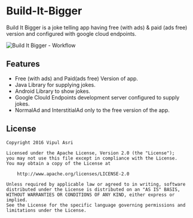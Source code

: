 # Build-It-Bigger
Build It Bigger is a joke telling app having free (with ads) &amp; paid (ads free) version and configured with google cloud endpoints.

![Build It Bigger - Workflow](../master/art/project_workflow.png)

## Features 

* Free (with ads) and Paid(ads free) Version of app.
* Java Library for supplying jokes.
* Android Library to show jokes.
* Google Clould Endpoints development server configured to supply jokes.
* NormalAd and InterstitialAd only to the free version of the app.


## License

    Copyright 2016 Vipul Asri

    Licensed under the Apache License, Version 2.0 (the "License");
    you may not use this file except in compliance with the License.
    You may obtain a copy of the License at

        http://www.apache.org/licenses/LICENSE-2.0

    Unless required by applicable law or agreed to in writing, software
    distributed under the License is distributed on an "AS IS" BASIS,
    WITHOUT WARRANTIES OR CONDITIONS OF ANY KIND, either express or implied.
    See the License for the specific language governing permissions and
    limitations under the License.